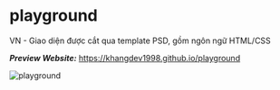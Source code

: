 # playground

VN - Giao diện được cắt qua template PSD, gồm ngôn ngữ HTML/CSS

**_Preview Website:_** https://khangdev1998.github.io/playground <br>

![playground](https://user-images.githubusercontent.com/79825633/160271572-17f4d270-bd32-4d81-8c93-c42c47e38b1c.png)
